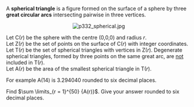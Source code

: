 <p>A <b>spherical triangle</b> is a figure formed on the surface of a sphere by three <b>great circular arcs</b> intersecting pairwise in three vertices.</p>

<div align="center"><img src="project/images/p332_spherical.jpg" class="dark_img" alt="p332_spherical.jpg" /></div>


<p>Let C(<var>r</var>) be the sphere with the centre (0,0,0) and radius <var>r</var>.<br />
Let Z(<var>r</var>) be the set of points on the surface of C(<var>r</var>) with integer coordinates.<br />
Let T(<var>r</var>) be the set of spherical triangles with vertices in Z(<var>r</var>).
Degenerate spherical triangles, formed by three points on the same great arc, are <u>not</u> included in T(<var>r</var>).<br />
Let A(<var>r</var>) be the area of the smallest spherical triangle in T(<var>r</var>).</p>

<p>For example A(14) is 3.294040 rounded to six decimal places.</p>

<p>Find $\sum \limits_{r = 1}^{50} {A(r)}$. Give your answer rounded to six decimal places.</p>

